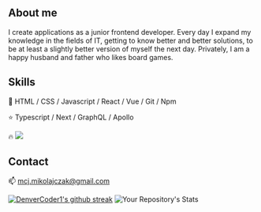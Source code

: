 ## About me
I create applications as a junior frontend developer. Every day I expand my knowledge in the fields of IT, getting to know better and better solutions, to be at least a slightly better version of myself the next day. Privately, I am a happy husband and father who likes board games.

## Skills

:star2: HTML / CSS / Javascript / React / Vue / Git / Npm

:star: Typescript / Next / GraphQL / Apollo

:fire:  <img src="https://www.codewars.com/users/Szadziu/badges/small" />

## Contact
📫 mcj.mikolajczak@gmail.com 


[![DenverCoder1's github streak](https://github-readme-streak-stats.herokuapp.com/?user=szadziu&theme=blue-green)](https://github.com/szadziu)
![Your Repository's Stats](https://github-readme-stats.vercel.app/api/top-langs/?username=szadziu&theme=blue-green)


